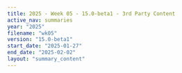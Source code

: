 ```yaml
---
title: 2025 - Week 05 - 15.0-beta1 - 3rd Party Content
active_nav: summaries
year: "2025"
filename: "wk05"
version: "15.0-beta1"
start_date: "2025-01-27"
end_date: "2025-02-02"
layout: "summary_content"
---
```

